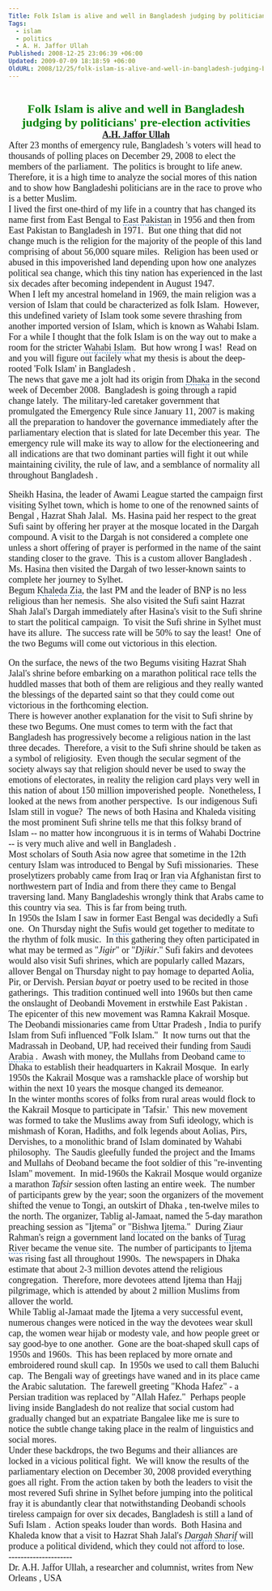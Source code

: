 ```yaml
---
Title: Folk Islam is alive and well in Bangladesh judging by politicians pre-election activities
Tags:
  - islam
  - politics
  - A. H. Jaffor Ullah
Published: 2008-12-25 23:06:39 +06:00
Updated: 2009-07-09 18:18:59 +06:00
OldURL: 2008/12/25/folk-islam-is-alive-and-well-in-bangladesh-judging-by-politicians%e2%80%99-preelection-activities/
---
```


<font size="2" face="Arial"> </font>
<p align="center" style="margin: 0in 0in 0pt" class="MsoNormal"><font size="5" color="#008000" face="Garamond"><strong>Folk Islam is alive and well in <span style="background: none transparent scroll repeat 0% 0%; cursor: hand; border-bottom: medium none" id="lw_1230222372_0" class="yshortcuts">Bangladesh</span> judging by politicians' pre-election activities</strong></font></p>
<p align="center" style="margin: 0in 0in 0pt" class="MsoNormal"><span style="font-size: 8pt"></span></p>
<p align="center" style="margin: 0in 0in 0pt" class="MsoNormal"><font size="4" face="Garamond"><strong><a href="https://gold.mukto-mona.com/Articles/jaffor/index.html">A.H. Jaffor Ullah</a></strong></font></p>
<p style="margin: 0in 0in 0pt" class="MsoNormal"><span style="font-size: 8pt"></span></p>
<p style="margin: 0in 0in 0pt" class="MsoNormal"><span style="font-size: 10pt"><font size="4" face="Garamond">After 23 months of emergency rule, Bangladesh 's voters will head to thousands of polling places on December 29, 2008 to elect the members of the parliament.  The politics is brought to life anew.  Therefore, it is a high time to analyze the social mores of this nation and to show how Bangladeshi politicians are in the race to prove who is a better Muslim.</font></span></p>
<p style="margin: 0in 0in 0pt" class="MsoNormal"><span style="font-size: 10pt"></span></p>
<p style="margin: 0in 0in 0pt" class="MsoNormal"><span style="font-size: 10pt"><font size="4" face="Garamond">I lived the first one-third of my life in a country that has changed its name first from <span id="lw_1230222372_1" class="yshortcuts">East Bengal</span> to <span style="cursor: hand; border-bottom: #0066cc 1px dashed" id="lw_1230222372_2" class="yshortcuts">East Pakistan</span> in 1956 and then from East Pakistan to Bangladesh in 1971.  But one thing that did not change much is the religion for the majority of the people of this land comprising of about 56,000 square miles.  Religion has been used or abused in this impoverished land depending upon how one analyzes political sea change, which this tiny nation has experienced in the last six decades after becoming independent in August 1947.   </font></span></p>
<p style="margin: 0in 0in 0pt" class="MsoNormal"><span style="font-size: 10pt"></span></p>
<p style="margin: 0in 0in 0pt" class="MsoNormal"><span style="font-size: 10pt"><font size="4" face="Garamond">When I left my ancestral homeland in 1969, the main religion was a version of Islam that could be characterized as folk Islam.  However, this undefined variety of Islam took some severe thrashing from another imported version of Islam, which is known as Wahabi Islam.  For a while I thought that the folk Islam is on the way out to make a room for the stricter <span style="cursor: hand; border-bottom: #0066cc 1px dashed" id="lw_1230222372_3" class="yshortcuts">Wahabi Islam</span>.  But how wrong I was!  Read on and you will figure out facilely what my thesis is about the deep-rooted 'Folk Islam' in Bangladesh .</font></span></p>
<p style="margin: 0in 0in 0pt" class="MsoNormal"><span style="font-size: 10pt"></span></p>
<p style="margin: 0in 0in 0pt" class="MsoNormal"><span style="font-size: 10pt"><font size="4" face="Garamond">The news that gave me a jolt had its origin from <span style="cursor: hand; border-bottom: #0066cc 1px dashed" id="lw_1230222372_4" class="yshortcuts">Dhaka</span> in the second week of December 2008.  Bangladesh is going through a rapid change lately.  The military-led <span id="lw_1230222372_5" class="yshortcuts">caretaker government</span> that promulgated the Emergency Rule since January 11, 2007 is making all the preparation to handover the governance immediately after the parliamentary election that is slated for late December this year.  The emergency rule will make its way to allow for the electioneering and all indications are that two dominant parties will fight it out while maintaining civility, the rule of law, and a semblance of normality all throughout Bangladesh .</font></span></p>
<p style="margin: 0in 0in 0pt" class="MsoNormal">&nbsp;</p>
<p style="margin: 0in 0in 0pt" class="MsoNormal"><span style="font-size: 10pt"><font size="4" face="Garamond"><span id="lw_1230222372_6" class="yshortcuts">Sheikh Hasina</span>, the leader of Awami League started the campaign first visiting Sylhet town, which is home to one of the renowned saints of Bengal , Hazrat Shah Jalal.  Ms. Hasina paid her respect to the great Sufi saint by offering her prayer at the mosque located in the Dargah compound. A visit to the Dargah is not considered a complete one unless a short offering of prayer is performed in the name of the saint standing closer to the grave.  This is a custom allover Bangladesh .  Ms. Hasina then visited the Dargah of two lesser-known saints to complete her journey to Sylhet.</font></span></p>
<p style="margin: 0in 0in 0pt" class="MsoNormal"><span style="font-size: 10pt"></span></p>
<p style="margin: 0in 0in 0pt" class="MsoNormal"><span style="font-size: 10pt"><font size="4" face="Garamond">Begum <span style="cursor: hand; border-bottom: #0066cc 1px dashed" id="lw_1230222372_7" class="yshortcuts">Khaleda Zia</span>, the last PM and the leader of BNP is no less religious than her nemesis.  She also visited the Sufi saint Hazrat Shah Jalal's Dargah immediately after Hasina's visit to the Sufi shrine to start the political campaign.  To visit the Sufi shrine in Sylhet must have its allure.  The success rate will be 50% to say the least!  One of the two Begums will come out victorious in this election.</font></span></p>
<p style="margin: 0in 0in 0pt" class="MsoNormal">&nbsp;</p>
<p style="margin: 0in 0in 0pt" class="MsoNormal"><span style="font-size: 10pt"><font size="4" face="Garamond">On the surface, the news of the two Begums visiting Hazrat Shah Jalal's shrine before embarking on a marathon political race tells the huddled masses that both of them are religious and they really wanted the blessings of the departed saint so that they could come out victorious in the forthcoming election.</font></span></p>
<p style="margin: 0in 0in 0pt" class="MsoNormal"><span style="font-size: 10pt"></span></p>
<p style="margin: 0in 0in 0pt" class="MsoNormal"><span style="font-size: 10pt"><font size="4" face="Garamond">There is however another explanation for the visit to Sufi shrine by these two Begums. One must comes to term with the fact that Bangladesh has progressively become a religious nation in the last three decades.  Therefore, a visit to the Sufi shrine should be taken as a symbol of religiosity.  Even though the secular segment of the society always say that religion should never be used to sway the emotions of electorates, in reality the religion card plays very well in this nation of about 150 million impoverished people.  Nonetheless, I looked at the news from another perspective.  Is our indigenous Sufi Islam still in vogue?  The news of both Hasina and Khaleda visiting the most prominent Sufi shrine tells me that this folksy brand of Islam -- no matter how incongruous it is in terms of Wahabi Doctrine -- is very much alive and well in Bangladesh .</font></span></p>
<p style="margin: 0in 0in 0pt" class="MsoNormal"><span style="font-size: 10pt"></span></p>
<p style="margin: 0in 0in 0pt" class="MsoNormal"><span style="font-size: 10pt"><font size="4" face="Garamond">Most scholars of <span id="lw_1230222372_8" class="yshortcuts">South Asia</span> now agree that sometime in the <span id="lw_1230222372_9" class="yshortcuts">12th century</span> Islam was introduced to Bengal by Sufi missionaries.  These proselytizers probably came from <span id="lw_1230222372_10" class="yshortcuts">Iraq</span> or <span style="cursor: hand; border-bottom: #0066cc 1px dashed" id="lw_1230222372_11" class="yshortcuts">Iran</span> via <span id="lw_1230222372_12" class="yshortcuts">Afghanistan</span> first to northwestern part of <span id="lw_1230222372_13" class="yshortcuts">India</span> and from there they came to Bengal traversing land. Many <span id="lw_1230222372_14" class="yshortcuts">Bangladeshis</span> wrongly think that Arabs came to this country via sea.  This is far from being truth.  </font></span></p>
<p style="margin: 0in 0in 0pt" class="MsoNormal"><span style="font-size: 10pt"></span></p>
<p style="margin: 0in 0in 0pt" class="MsoNormal"><span style="font-size: 10pt"><font size="4" face="Garamond">In 1950s the Islam I saw in former <span id="lw_1230222372_15" class="yshortcuts">East Bengal</span> was decidedly a Sufi one.  On Thursday night the <span style="cursor: hand; border-bottom: #0066cc 1px dashed" id="lw_1230222372_16" class="yshortcuts">Sufis</span> would get together to meditate to the rhythm of folk music.  In this gathering they often participated in what may be termed as "<em>Jigir</em>" or "<em>Djikir</em>." Sufi fakirs and devotees would also visit Sufi shrines, which are popularly called Mazars, allover Bengal on Thursday night to pay homage to departed Aolia, Pir, or Dervish. Persian <em>bayat</em> or poetry used to be recited in those gatherings.  This tradition continued well into 1960s but then came the onslaught of Deobandi Movement in <span id="lw_1230222372_17" class="yshortcuts">erstwhile East Pakistan</span> .  The epicenter of this <span id="lw_1230222372_18" class="yshortcuts">new movement</span> was Ramna Kakrail Mosque.  The Deobandi missionaries came from <span id="lw_1230222372_19" class="yshortcuts">Uttar Pradesh</span> , India to purify Islam from Sufi influenced "Folk Islam."  It now turns out that the Madrassah in Deoband, UP, had received their funding from <span style="cursor: hand; border-bottom: #0066cc 1px dashed" id="lw_1230222372_20" class="yshortcuts">Saudi Arabia</span> .  Awash with money, the Mullahs from Deoband came to Dhaka to establish their headquarters in Kakrail Mosque.  In early 1950s the Kakrail Mosque was a ramshackle place of worship but within the next 10 years the mosque changed its demeanor.  </font></span></p>
<p style="margin: 0in 0in 0pt" class="MsoNormal"><span style="font-size: 10pt"></span></p>
<p style="margin: 0in 0in 0pt" class="MsoNormal"><span style="font-size: 10pt"><font size="4" face="Garamond">In the winter months scores of folks from rural areas would flock to the Kakrail Mosque to participate in 'Tafsir.'  This <span id="lw_1230222372_21" class="yshortcuts">new movement</span> was formed to take the Muslims away from Sufi ideology, which is mishmash of <span id="lw_1230222372_22" class="yshortcuts">Koran</span>, <span id="lw_1230222372_23" class="yshortcuts">Hadiths</span>, and folk legends about Aolias, Pirs, <span id="lw_1230222372_24" class="yshortcuts">Dervishes</span>, to a monolithic brand of Islam dominated by Wahabi philosophy.  The Saudis gleefully funded the project and the Imams and Mullahs of Deoband became the foot soldier of this "re-inventing Islam" movement.  In mid-1960s the Kakrail Mosque would organize a marathon <em>Tafsir</em> session often lasting an entire week.  The number of participants grew by the year; soon the organizers of the movement shifted the venue to Tongi, an outskirt of Dhaka , ten-twelve miles to the north. The organizer, Tablig al-Jamaat, named the 5-day marathon preaching session as "Ijtema" or "<span style="cursor: hand; border-bottom: #0066cc 1px dashed" id="lw_1230222372_25" class="yshortcuts">Bishwa Ijtema</span>."  During <span id="lw_1230222372_26" class="yshortcuts">Ziaur Rahman</span>'s reign a government land located on the banks of <span style="cursor: hand; border-bottom: #0066cc 1px dashed" id="lw_1230222372_27" class="yshortcuts">Turag River</span> became the venue site.  The number of participants to Ijtema was rising fast all throughout 1990s.  The newspapers in Dhaka estimate that about 2-3 million devotes attend the religious congregation.  Therefore, more devotees attend Ijtema than <span id="lw_1230222372_28" class="yshortcuts">Hajj pilgrimage</span>, which is attended by about 2 million Muslims from allover the world.</font></span></p>
<p style="margin: 0in 0in 0pt" class="MsoNormal"><span style="font-size: 10pt"></span></p>
<p style="margin: 0in 0in 0pt" class="MsoNormal"><span style="font-size: 10pt"><font size="4" face="Garamond">While Tablig al-Jamaat made the Ijtema a very successful event, numerous changes were noticed in the way the devotees wear skull cap, the women wear hijab or modesty vale, and how people greet or say good-bye to one another.  Gone are the boat-shaped skull caps of 1950s and 1960s.  This has been replaced by more ornate and embroidered round skull cap.  In 1950s we used to call them Baluchi cap.  The Bengali way of greetings have waned and in its place came the Arabic salutation.  The farewell greeting "Khoda Hafez" - a Persian tradition was replaced by "Allah Hafez."  Perhaps people living inside Bangladesh do not realize that social custom had gradually changed but an expatriate Bangalee like me is sure to notice the subtle change taking place in the realm of linguistics and social mores.</font></span></p>
<p style="margin: 0in 0in 0pt" class="MsoNormal"><span style="font-size: 10pt"></span></p>
<p style="margin: 0in 0in 0pt" class="MsoNormal"><span style="font-size: 10pt"><font size="4" face="Garamond">Under these backdrops, the two Begums and their alliances are locked in a vicious political fight.  We will know the results of the parliamentary election on December 30, 2008 provided everything goes all right. From the action taken by both the leaders to visit the most revered Sufi shrine in Sylhet before jumping into the political fray it is abundantly clear that notwithstanding Deobandi schools tireless campaign for over six decades, Bangladesh is still a land of Sufi Islam .  Action speaks louder than words.  Both Hasina and Khaleda know that a visit to Hazrat Shah Jalal's <em><span style="cursor: hand; border-bottom: #0066cc 1px dashed" id="lw_1230222372_29" class="yshortcuts">Dargah Sharif</span></em> will produce a political dividend, which they could not afford to lose.   </font></span></p>
<p style="margin: 0in 0in 0pt" class="MsoNormal"><span style="font-size: 10pt"><font size="4" face="Garamond">---------------------</font></span></p>
<p style="margin: 0in 0in 0pt" class="MsoNormal"><span style="font-size: 10pt"><font size="4" face="Garamond">Dr. A.H. Jaffor Ullah, a researcher and columnist, writes from New Orleans , USA</font></span></p>
